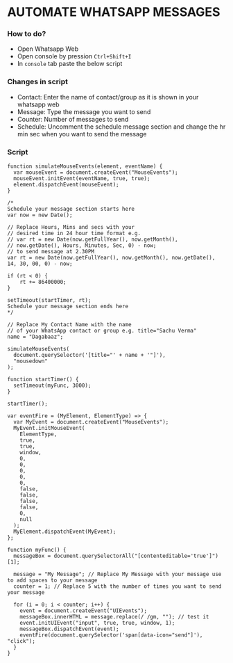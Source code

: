 # AUTOMATE WHATSAPP MESSAGES
### How to do?
- Open Whatsapp Web
- Open console by pression `Ctrl+Shift+I` 
- In `console` tab paste the below script

### Changes in script
- Contact: Enter the name of contact/group as it is shown in your whatsapp web
- Message: Type the message you want to send
- Counter: Number of messages to send
- Schedule: Uncomment the schedule message section and change the hr min sec when you want to send the message

### Script
```
function simulateMouseEvents(element, eventName) {
  var mouseEvent = document.createEvent("MouseEvents");
  mouseEvent.initEvent(eventName, true, true);
  element.dispatchEvent(mouseEvent);
}

/*
Schedule your message section starts here 
var now = new Date(); 

// Replace Hours, Mins and secs with your 
// desired time in 24 hour time format e.g. 
// var rt = new Date(now.getFullYear(), now.getMonth(), 
// now.getDate(), Hours, Minutes, Sec, 0) - now; 
// to send message at 2.30PM 
var rt = new Date(now.getFullYear(), now.getMonth(), now.getDate(), 14, 30, 00, 0) - now; 

if (rt < 0) { 
	rt += 86400000; 
} 

setTimeout(startTimer, rt); 
Schedule your message section ends here
*/

// Replace My Contact Name with the name
// of your WhatsApp contact or group e.g. title="Sachu Verma"
name = "Dagabaaz";

simulateMouseEvents(
  document.querySelector('[title="' + name + '"]'),
  "mousedown"
);

function startTimer() {
  setTimeout(myFunc, 3000);
}

startTimer();

var eventFire = (MyElement, ElementType) => {
  var MyEvent = document.createEvent("MouseEvents");
  MyEvent.initMouseEvent(
    ElementType,
    true,
    true,
    window,
    0,
    0,
    0,
    0,
    0,
    false,
    false,
    false,
    false,
    0,
    null
  );
  MyElement.dispatchEvent(MyEvent);
};

function myFunc() {
  messageBox = document.querySelectorAll("[contenteditable='true']")[1];

  message = "My Message"; // Replace My Message with your message use  to add spaces to your message
  counter = 1; // Replace 5 with the number of times you want to send your message

  for (i = 0; i < counter; i++) {
    event = document.createEvent("UIEvents");
    messageBox.innerHTML = message.replace(/ /gm, ""); // test it
    event.initUIEvent("input", true, true, window, 1);
    messageBox.dispatchEvent(event);
    eventFire(document.querySelector('span[data-icon="send"]'), "click");
  }
}
```
